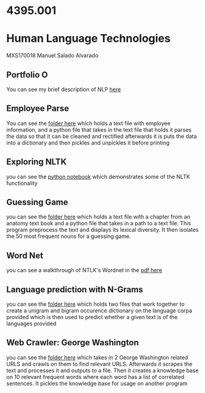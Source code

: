 # 4395.001
# Human Language Technologies

MXS170018
Manuel Salado Alvarado

## Portfolio O
You can see my brief description of NLP [here](NLP-P0-MXS170018.pdf)

## Employee Parse
You can see the [folder here](EmployeeParse) which holds a text file with employee information, and a python file that takes in the text file that holds it parses the data so that it can be cleaned and rectified afterwards it is puts the data into a dictionary and then pickles and unpickles it before printing

## Exploring NLTK

you can see the [python notebook](4395.001-Portfolio2-MXS170018.ipynb) which demonstrates some of the NLTK functionality

## Guessing Game
you can see the [folder here](GuessingGame) which holds a text file with a chapter from an anatomy text book and a python file that takes in a path to a text file. This program preprocess the text and displays its lexical diversity. It then isolates the 50 most frequent nouns for a guessing game.

## Word Net
you can see a walkthrough of NTLK's Wordnet in the [pdf here](WordNet.pdf)

## Language prediction with N-Grams
you can see the [folder here](Language_prediciton_with_N-Grams) which holds two files that work together to create a unigram and bigram occurence dictionary on the language corpa provided which is then used to predict whether a given text is of the languages provided

## Web Crawler: George Washington
you can see the [folder here](WebCrawler) which takes in 2 George Washington related URLS and crawls on them to find relevant URLS. Afterwards it scrapes the text and processes it and outputs to a file. Then it creates a knowledge base on 10 relevant frequent words where each word has a list of correlated sentences. It pickles the knowledge base for usage on another program
